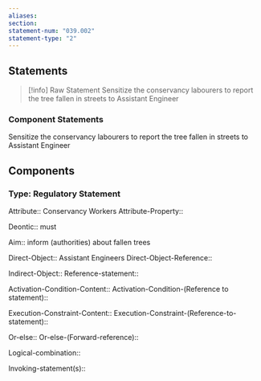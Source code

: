 ```yaml
---
aliases: 
section: 
statement-num: "039.002"
statement-type: "2"
---
```

## Statements 
> [!info] Raw Statement
> Sensitize the conservancy labourers to report the tree fallen in streets to Assistant Engineer 
> 

### Component Statements
Sensitize the conservancy labourers to report the tree fallen in streets to Assistant Engineer 
## Components
### Type: Regulatory Statement
Attribute:: Conservancy Workers
Attribute-Property::

Deontic:: must

Aim:: inform (authorities) about fallen trees

Direct-Object:: Assistant Engineers
Direct-Object-Reference:: 

Indirect-Object::
	Reference-statement::

Activation-Condition-Content::
	Activation-Condition-(Reference to statement)::

Execution-Constraint-Content::
	Execution-Constraint-(Reference-to-statement)::

Or-else::
	Or-else-(Forward-reference)::

Logical-combination::

Invoking-statement(s)::